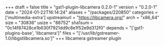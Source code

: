 +++
draft = false
title = "gst1-plugin-libcamera 0.2.0-1"
version = "0.2.0-1"
date = "2024-01-22T16:14:24"
aliases = "/packages/220850"
categories = ['multimedia-extra']
upstreamurl = "https://libcamera.org/"
arch = "x86_64"
size = "30836"
usize = "88752"
sha1sum = "0c14f87428ce1b630f7921dd9c8e1f52e9d312f0"
depends = "['gst1-plugins-base', 'libcamera']"
files = "['/usr/lib/gstreamer-1.0/libgstlibcamera.so']"
+++
libcamera gstreamer plugin
